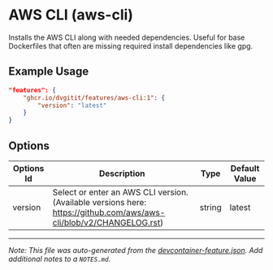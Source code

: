 
# AWS CLI (aws-cli)

Installs the AWS CLI along with needed dependencies. Useful for base Dockerfiles that often are missing required install dependencies like gpg.

## Example Usage

```json
"features": {
    "ghcr.io/dvgitit/features/aws-cli:1": {
        "version": "latest"
    }
}
```

## Options

| Options Id | Description | Type | Default Value |
|-----|-----|-----|-----|
| version | Select or enter an AWS CLI version. (Available versions here: https://github.com/aws/aws-cli/blob/v2/CHANGELOG.rst) | string | latest |



---

_Note: This file was auto-generated from the [devcontainer-feature.json](https://github.com/dvgitit/features/blob/main/src/aws-cli/devcontainer-feature.json).  Add additional notes to a `NOTES.md`._
